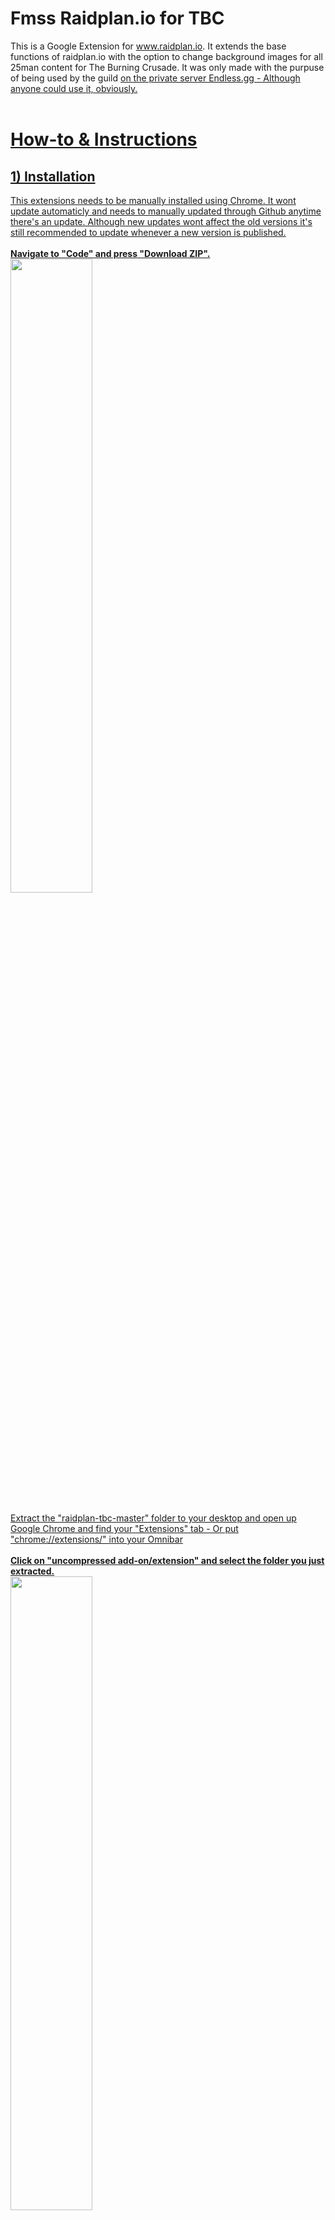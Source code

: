 # Fmss Raidplan.io for TBC
This is a Google Extension for www.raidplan.io. It extends the base functions of raidplan.io with the option to change background images for all 25man content for The Burning Crusade. It was only made with the purpuse of being used by the guild <U WOT> on the private server Endless.gg - Although anyone could use it, obviously.
</br>
</br>
# How-to & Instructions
## 1) Installation
This extensions needs to be manually installed using Chrome. It wont update automaticly and needs to manually updated through Github anytime there's an update. Although new updates wont affect the old versions it's still recommended to update whenever a new version is published.
</br>
</br>
**Navigate to "Code" and press "Download ZIP".**</br>
<img src="https://i.imgur.com/ruiASQj.jpg" width="51%">
</br>
</br>
Extract the "raidplan-tbc-master" folder to your desktop and open up Google Chrome and find your "Extensions" tab - Or put "chrome://extensions/" into your Omnibar
</br>
</br>
**Click on "uncompressed add-on/extension" and select the folder you just extracted.**</br>
<img src="https://i.imgur.com/cAbgPOi.jpg" width="51%"></br>
**Installation complete!**

</br>

## 2) Usage

Navigate to https://raidplan.io/plan/create and press the "(+) / Healing Icon" in the top right corner of your Google Chrome.
Pick what raid you want following what boss in that raid you want. Use the functions raidplan.io supplied you with and once you're satisfied, press the "(+) / Healing Icon" again, and hit "Save Image" - An image of the screen will be downloaded for you to share with your fellow raiders.

</br>
<img src="https://i.imgur.com/kUG7nNc.jpg" width="21%" ></br>

</br>
</br>

## 3) How it works

</br>
# Start Addon & Change Pictures
</br>

![](2020-12-19-22-39-20.gif)


</br>
# Raidplan Example
</br>

![](2020-12-19-22-43-35.gif)
